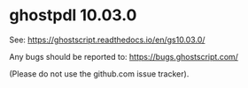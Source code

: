 # ghostpdl 10.03.0 

See:
https://ghostscript.readthedocs.io/en/gs10.03.0/

Any bugs should be reported to:
https://bugs.ghostscript.com/

(Please do not use the github.com issue tracker).
